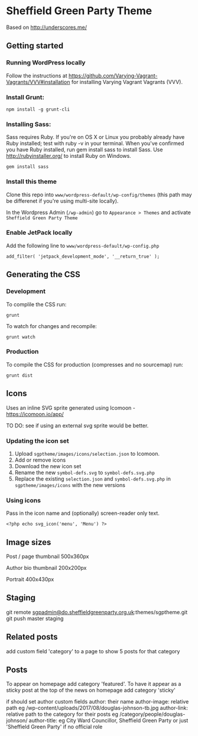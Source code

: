 # Sheffield Green Party Theme

Based on http://underscores.me/

## Getting started

### Running WordPress locally

Follow the instructions at https://github.com/Varying-Vagrant-Vagrants/VVV#installation for installing Varying Vagrant Vagrants (VVV).


### Install Grunt:

```
npm install -g grunt-cli
```

### Installing Sass:

Sass requires Ruby. If you're on OS X or Linux you probably already have Ruby installed; test with ruby -v in your terminal. When you've confirmed you have Ruby installed, run gem install sass to install Sass. Use http://rubyinstaller.org/ to install Ruby on Windows.

```
gem install sass
```

### Install this theme

Clone this repo into `www/wordpress-default/wp-config/themes` (this path may be differenet if you're using multi-site locally).

In the Wordpress Admin (`/wp-admin`) go to `Appearance > Themes` and activate `Sheffield Green Party Theme`

### Enable JetPack locally

Add the following line to `www/wordpress-default/wp-config.php`

```
add_filter( 'jetpack_development_mode', '__return_true' );
```


## Generating the CSS

### Development

To complile the CSS run:

```
grunt
```

To watch for changes and recompile:

```
grunt watch
```

### Production

To compile the CSS for production (compresses and no sourcemap) run:

```
grunt dist
```

## Icons

Uses an inline SVG sprite generated using Icomoon - https://icomoon.io/app/

TO DO: see if using an external svg sprite would be better.

### Updating the icon set

1. Upload `sgptheme/images/icons/selection.json` to Icomoon.
2. Add or remove icons
3. Download the new icon set
4. Rename the new `symbol-defs.svg` to `symbol-defs.svg.php`
5. Replace the existing `selection.json` and `symbol-defs.svg.php` in `sgptheme/images/icons` with the new versions

### Using icons

Pass in the icon name and (optionally) screen-reader only text.

```
<?php echo svg_icon('menu', 'Menu') ?>
```


## Image sizes

Post / page thumbnail 500x360px

Author bio thumbnail 200x200px

Portrait 400x430px


## Staging

git remote sgpadmin@do.sheffieldgreenparty.org.uk:themes/sgptheme.git
git push master staging


## Related posts

add custom field 'category' to a page to show 5 posts for that category


## Posts

To appear on homepage add category 'featured'. To have it appear as a sticky post at the top of the news on homepage add category 'sticky'

if should set author
custom fields
author: their name
author-image: relative path eg /wp-content/uploads/2017/08/douglas-johnson-tb.jpg
author-link: relative path to the category for their posts eg /category/people/douglas-johnson/
author-title: eg City Ward Councillor, Sheffield Green Party or just 'Sheffield Green Party' if no official role
